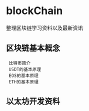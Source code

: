 # blockChain     
整理区块链学习资料以及最新资讯     
## 区块链基本概念    
     比特币简介   
     USDT的基本原理    
     EOS的基本原理     
     ETH的基本原理     

## 以太坊开发资料  

